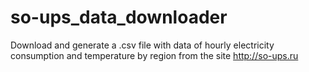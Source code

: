 # so-ups_data_downloader
Download and generate a .csv file with data of hourly electricity consumption and temperature by region from the site http://so-ups.ru
